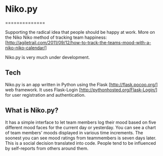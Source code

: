 # Niko.py
==============

Supporting the radical idea that people should be happy at work. More on the Niko Niko method of tracking team happiness: [http://agiletrail.com/2011/09/12/how-to-track-the-teams-mood-with-a-niko-niko-calendar/]

Niko.py is very much under development.

## Tech
Niko.py is an app written in Python using the Flask [http://flask.pocoo.org/] web framework. It uses Flask-Login [http://pythonhosted.org/Flask-Login/] for user registration and authentication.

## What is Niko.py?
It has a simple interface to let team members log their mood based on five different mood faces for the current day or yesterday. You can see a chart of team members' moods displayed in various time increments. The soonest you can see mood ratings from teammembers is seven days later. This is a social decision translated into code. People tend to be influenced by self-reports from others around them.
